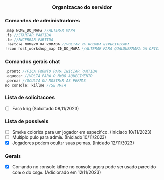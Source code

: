 <div align="center">
    <h3>Organizacao do servidor</h3>
</div>

### Comandos de administradores
```c
.map NOME_DO_MAPA //ALTERAR MAPA
.fs //STARTAR PARTIDA
.fe //ENCERRAR PARTIDA
.restore NUMERO_DA_RODADA //VOLTAR NA RODADA ESPECIFICADA
!rcon host_workshop_map ID_DO_MAPA //ALTERAR PARA QUALQUERMAPA DA OFICINA
```

### Comandos gerais chat
```c
.pronto //FICA PRONTO PARA INICIAR PARTIDA
.aquecer //VOLTA PARA O MODO AQUECIMENTO
.pernas //OCULTA OU MOSTRAR AS PERNAS
no console: killme //SE MATA
```

### Lista de solicitacoes
- [ ] Faca krig (Solicitado 08/11/2023)


### Lista de possiveis 

- [ ] Smoke colorida para um jogador em especifico. (Iniciado 10/11/2023)
- [ ] Multiplo pulo para admin. (Iniciado 10/11/2023)
- [X] Jogadores podem ocultar suas pernas. (Iniciado 12/11/2023)

### Gerais
- [X] Comando no console killme no console agora pode ser usado parecido com o do csgo. (Adicionado em 12/11/2023)

<!-- >[!NOTE]testes
>
>This is a standard NOTE block. -->